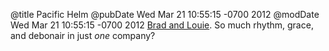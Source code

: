 @title Pacific Helm
@pubDate Wed Mar 21 10:55:15 -0700 2012
@modDate Wed Mar 21 10:55:15 -0700 2012
<a href="http://www.pacifichelm.com/">Brad and Louie</a>. So much rhythm, grace, and debonair in just <em>one</em> company?

